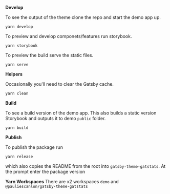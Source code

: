 **Develop**

To see the output of the theme clone the repo and start the demo app up.

```
yarn develop
```

To preview and develop componets/features run storybook.

```
yarn storybook
```

To preview the build serve the static files.

```
yarn serve
```

**Helpers**

Occasionally you'll need to clear the Gatsby cache.

```
yarn clean
```

**Build**

To see a build version of the demo app. This also builds a static version Storybook and outputs it to demo `public` folder.

```
yarn build
```

**Publish**

To publish the package run

```
yarn release
```

which also copies the README from the root into `gatsby-theme-gatstats`. At the prompt enter the package version

**Yarn Workspaces**
There are x2 workspaces `demo` and `@pauliescanlon/gatsby-theme-gatstats`
